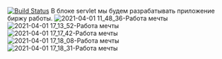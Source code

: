 [![Build Status](https://travis-ci.org/xyligan2222/job4j_dreamjob.svg?branch=master)](https://travis-ci.org/xyligan2222/job4j_dreamjob)
В блоке servlet мы будем разрабатывать приложение биржу работы.
![2021-04-01 11_48_36-Работа мечты](https://user-images.githubusercontent.com/62620334/113312137-a319bf00-9312-11eb-898f-0e5c6bab88b8.png)
![2021-04-01 17_13_52-Работа мечты](https://user-images.githubusercontent.com/62620334/113312535-11f71800-9313-11eb-8c44-ca88845c44d4.png)
![2021-04-01 17_17_42-Работа мечты](https://user-images.githubusercontent.com/62620334/113312580-1e7b7080-9313-11eb-901a-71ab353d64d7.png)
![2021-04-01 17_18_08-Работа мечты](https://user-images.githubusercontent.com/62620334/113312624-2804d880-9313-11eb-91a5-3f4622d95a2b.png)
![2021-04-01 17_18_31-Работа мечты](https://user-images.githubusercontent.com/62620334/113312663-2fc47d00-9313-11eb-8ae1-3a24fb04a0a2.png)


